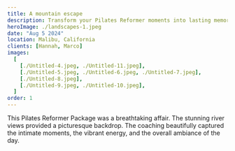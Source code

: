 ```yaml
---
title: A mountain escape
description: Transform your Pilates Reformer moments into lasting memories amidst Vinh Long's majestic Cai Be river.
heroImage: ./landscapes-1.jpeg
date: "Aug 5 2024"
location: Malibu, California
clients: [Hannah, Marco]
images:
  [
    [./Untitled-4.jpeg, ./Untitled-11.jpeg],
    [./Untitled-5.jpeg, ./Untitled-6.jpeg, ./Untitled-7.jpeg],
    [./Untitled-8.jpeg],
    [./Untitled-9.jpeg, ./Untitled-10.jpeg],
  ]
order: 1
---
```


This Pilates Reformer Package was a breathtaking affair. The stunning river views provided a picturesque backdrop. The coaching beautifully captured the intimate moments, the vibrant energy, and the overall ambiance of the day.
